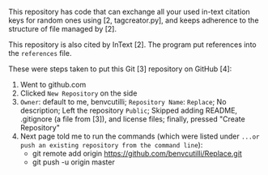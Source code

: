 This repository has code that can exchange all your used in-text citation keys
for random ones using [2, tagcreator.py], and keeps adherence to
the structure of file managed by [2].

This repository is also cited by InText [2]. The program put references
into the `references` file.

These were steps taken to put this Git [3] repository on GitHub [4]:

1. Went to github.com
2. Clicked `New Repository` on the side
3. `Owner`: default to me, benvcutilli; `Repository Name`: `Replace`;
   No description; Left the repository `Public`; Skipped adding README,
   .gitignore (a file from [3]), and license files; finally, pressed
   "Create Repository"
4. Next page told me to run the commands (which were listed under `...or push
   an existing repository from the command line`):
   * git remote add origin https://github.com/benvcutilli/Replace.git
   * git push -u origin master
